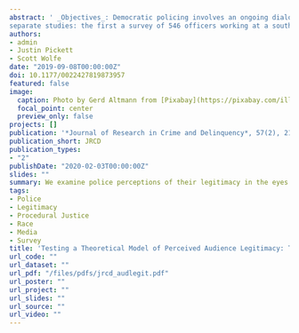 ```yaml
---
abstract: ' _Objectives_: Democratic policing involves an ongoing dialogue between officers and citizens about what it means to wield legitimate authority. Most of the criminological literature on police legitimacy has focused on citizens’ perceptions of this dialogue—that is, audience legitimacy. Consequently, we know little about how officers perceive their legitimacy in the eyes of the public and the antecedents of such perceptions. Pulling together separate strands of literature pertaining to citizen demeanor, hostile media perceptions, and danger perception theory, we propose and test a theoretical model of perceived audience legitimacy. _Method_: We conducted two
separate studies: the first a survey of 546 officers working at a southern U.S. agency and the second a survey of a national probability sample of 665 executives and high-ranking officers. _Results_: Local violent crime rates, but not minority group size or growth, are associated with lower perceived audience legitimacy. Additionally, recent experiences with citizen disrespect and global perceptions of citizen animus are both inversely associated with perceived audience legitimacy. The perceived hostility of local, but not national, media coverage is also associated with lower perceived audience legitimacy. _Conclusions_: Our results suggest a need for additional research that explores whether the antecedents of audience legitimacy indirectly affect police behaviors, like the use of force.'
authors:
- admin
- Justin Pickett
- Scott Wolfe
date: "2019-09-08T00:00:00Z"
doi: 10.1177/0022427819873957
featured: false
image:
  caption: Photo by Gerd Altmann from [Pixabay](https://pixabay.com/illustrations/blue-light-siren-police-officer-1675686/)
  focal_point: center
  preview_only: false
projects: []
publication: '*Journal of Research in Crime and Delinquency*, 57(2), 217-59'
publication_short: JRCD
publication_types:
- "2"
publishDate: "2020-02-03T00:00:00Z"
slides: ""
summary: We examine police perceptions of their legitimacy in the eyes of the public, using survey data from two police samples.
tags:
- Police
- Legitimacy
- Procedural Justice
- Race
- Media
- Survey
title: 'Testing a Theoretical Model of Perceived Audience Legitimacy: The Neglected Linkage in the Dialogic Model of Police–community Relations'
url_code: ""
url_dataset: ""
url_pdf: "/files/pdfs/jrcd_audlegit.pdf"
url_poster: ""
url_project: ""
url_slides: ""
url_source: ""
url_video: ""
---
```


